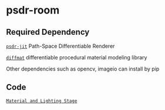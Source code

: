 # psdr-room

## Required Dependency

[`psdr-jit`](https://github.com/andyyankai/psdr-jit) Path-Space Differentiable Renderer

[`diffmat`](https://github.com/mit-gfx/diffmat) differentiable procedural material modeling library

Other dependencies such as opencv, imageio can install by pip


## Code
[`Material and Lighting Stage`](https://github.com/andyyankai/psdr-room/tree/main/material_light_stage)
